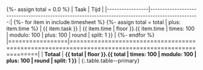 {%- assign total = 0.0 %}
| Taak            |                                                                                              Tijd |
|-----------------|--------------------------------------------------------------------------------------------------:|
{%- for item in include.timesheet %}
    {%- assign total = total | plus: item.time %}
| {{ item.task }} | {{ item.time | floor }}.{{ item.time | times: 100 | modulo: 100 | plus: 100 | round | split: 1 }} |
{%- endfor %}
|=================|===================================================================================================|
| **Totaal**      | **{{ total | floor }}.{{ total | times: 100 | modulo: 100 | plus: 100 | round | split: 1 }}**     |
{:.table.table--primary}